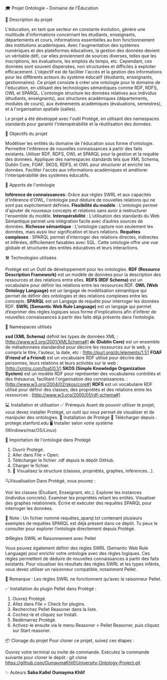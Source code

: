🎓 Projet Ontologie – Domaine de l'Éducation

📘 Description du projet

L'éducation, en tant que secteur en constante évolution, génère une multitude d'informations concernant les étudiants, enseignants, départements et cours, informations essentielles au bon fonctionnement des institutions académiques. Avec l'augmentation des systèmes numériques et des plateformes éducatives, la gestion des données devient un véritable défi, car elles proviennent de sources diverses, telles que les inscriptions, les évaluations, les emplois du temps, etc. Cependant, ces données sont souvent dispersées, non structurées et difficiles à exploiter efficacement. L'objectif est de faciliter l'accès et la gestion des informations pour les différents acteurs du système éducatif (étudiants, enseignants, gestionnaires). Ce projet consiste à créer une ontologie pour le domaine de l'éducation, en utilisant des technologies sémantiques comme RDF, RDFS, OWL et SPARQL. L'ontologie structure les données relatives aux individus (étudiants, enseignants), aux structures académiques (départements, modules de cours), aux événements académiques (évaluations, semestres), et à l'organisation spatiale (salles).

Le projet a été développé avec l'outil Protégé, en utilisant des namespaces standards pour garantir l'interopérabilité et la réutilisation des données.

🎯 Objectifs du projet

Modéliser les entités du domaine de l'éducation sous forme d'ontologie.
Permettre l’inférence de nouvelles connaissances à partir des faits existants.
Utiliser RDF, RDFS, OWL et SPARQL pour la gestion et la requête des données.
Appliquer des namespaces standards tels que XML Schema, Dublin Core, FOAF, SKOS, RDFS, et OWL pour structurer et enrichir les données.
Faciliter l'accès aux informations académiques et améliorer l'interopérabilité des systèmes éducatifs.

🧠 Apports de l'ontologie

**Inférence de connaissances**: Grâce aux règles SWRL et aux capacités d'inférence d'OWL, l'ontologie peut déduire de nouvelles relations qui ne sont pas explicitement définies.
**Flexibilité du modèle** : L'ontologie permet d'ajouter de nouveaux concepts et relations sans avoir à restructurer l'ensemble du modèle.
**Interopérabilité** : L’utilisation des standards du Web Sémantique permet une intégration facile avec d’autres sources de données.
**Richesse sémantique** : L'ontologie capture non seulement les données, mais aussi leur signification et leurs relations.
**Requêtes complexes** : SPARQL permet d’interroger des relations directes, indirectes et inférées, difficilement faisables avec SQL. Cette ontologie offre une vue globale et structurée des entités éducatives et leurs interactions.

🛠️ Technologies utilisées

Protégé est un Outil de développement pour les ontologies.
**RDF (Resource Description Framework)** est un modèle de données pour la description des ressources et des relations entre elles.
**RDFS (RDF Schema)** est un vocabulaire pour définir les relations entre les ressources RDF.
**OWL (Web Ontology Language)** est un langage de modélisation sémantique qui permet de définir des ontologies et des relations complexes entre les concepts.
**SPARQL** est un Langage de requête pour interroger les données RDF.
**SWRL (Semantic Web Rule Language)** est un langage qui permet d’exprimer des règles logiques sous forme d’implications afin d’inférer de nouvelles connaissances à partir des faits déjà présents dans l’ontologie.

🧭 Namespaces utilisés

**xsd (XML Schema)** définit les types de données XML : [http://www.w3.org/2001/XMLSchema#]
**dc (Dublin Core)** est un ensemble de métadonnées standardisé pour décrire les ressources sur le web, y compris le titre, l'auteur, la date, etc : [http://purl.org/dc/elements/1.1/]
**FOAF (Friend of a Friend)** est un vocabulaire RDF utilisé pour décrire des personnes, leurs relations et leurs activités sur le web : [http://xmlns.com/foaf/0.1/]
**SKOS (Simple Knowledge Organization System)** est un modèle RDF pour représenter des vocabulaires contrôlés et des thésaurus, facilitant l'organisation des connaissances. : [http://www.w3.org/2004/02/skos/core#]
**RDFS** est un vocabulaire RDF utilisé pour définir des classes, des propriétés et des relations entre les ressources : [http://www.w3.org/2000/01/rdf-schema#]

💻 Installation et utilisation 
✅ Prérequis Avant de pouvoir utiliser le projet, vous devez installer Protégé, un outil qui vous permet de visualiser et de manipuler des ontologies. 
🔽 Installation de Protégé 
🔗 Télécharger depuis : protege.stanford.edu 
🖥️ Installer selon votre système (Windows/macOS/Linux)

📂 Importation de l'ontologie dans Protégé

1. Ouvrir Protégé.
2. Aller dans File > Open.
3. Télécharger le fichier .rdf depuis le dépôt GitHub.
4. Charger le fichier.
5. 🎉 Visualisez la structure (classes, propriétés, graphes, inférences…).
   
🔍Visualisation Dans Protégé, vous pouvez :

Voir les classes (Étudiant, Enseignant, etc.).
Explorer les instances (individus concrets).
Examiner les propriétés reliant les entités.
Visualiser des graphes relationnels.
Écrire et exécuter des requêtes SPARQL pour interroger les données. 

📄 Note : Un fichier nommé requêtes_sparql.txt contenant plusieurs exemples de requêtes SPARQL est déjà présent dans ce dépôt. Tu peux le consulter pour explorer l’ontologie directement depuis Protégé.

⚙️Règles SWRL et Raisonnement avec Pellet

Vous pouvez également définir des règles SWRL (Semantic Web Rule Language) pour enrichir votre ontologie avec des règles logiques. Ces règles permettent de déduire de nouvelles connaissances à partir des faits existants. Pour visualiser les résultats des règles SWRL et les types inférés, vous devez utiliser un raisonneur compatible, notamment Pellet.

📌 Remarque : Les règles SWRL ne fonctionnent qu’avec le raisonneur Pellet.

✅ Installation du plugin Pellet dans Protégé :

1. Ouvrez Protégé.
2. Allez dans File > Check for plugins.
3. Recherchez Pellet Reasoner dans la liste.
4. Cochez-le et cliquez sur Install.
5. Redémarrez Protégé.
6. Activez-le ensuite via le menu Reasoner > Pellet Reasoner, puis cliquez sur Start reasoner.
   
📦 Clonage du projet Pour cloner ce projet, suivez ces étapes :

Ouvrez votre terminal ou invite de commande.
Exécutez la commande suivante pour cloner le dépôt :
git clone https://github.com/OumaymaKhlif/University-Ontology-Project.git

✨ Auteurs
**Saba Kallel**
**Oumayma Khlif**

